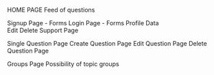 HOME PAGE
   Feed of questions

Signup Page - Forms
Login Page  - Forms
Profile Data  
   Edit
   Delete
   Support Page


Single Question Page
Create Question Page 
Edit Question Page
Delete Question Page

Groups Page
   Possibility of topic groups